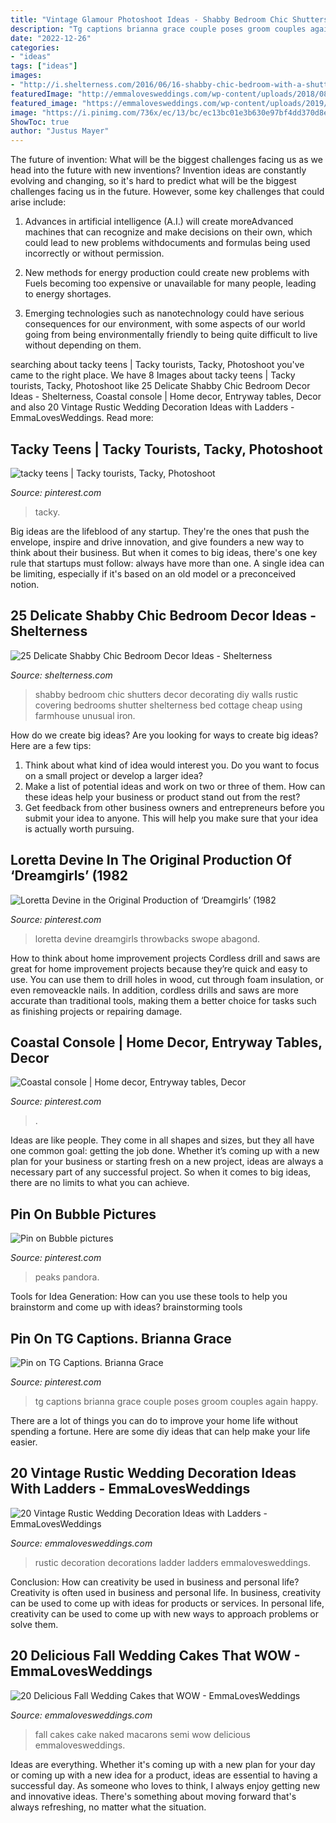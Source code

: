 ```yaml
---
title: "Vintage Glamour Photoshoot Ideas - Shabby Bedroom Chic Shutters Decor Decorating Diy Walls Rustic Covering Bedrooms Shutter Shelterness Bed Cottage Cheap Using Farmhouse Unusual Iron"
description: "Tg captions brianna grace couple poses groom couples again happy"
date: "2022-12-26"
categories:
- "ideas"
tags: ["ideas"]
images:
- "http://i.shelterness.com/2016/06/16-shabby-chic-bedroom-with-a-shutters-wall.jpg"
featuredImage: "http://emmalovesweddings.com/wp-content/uploads/2018/08/semi-naked-fall-wedding-cake-with-Macarons.jpg"
featured_image: "https://emmalovesweddings.com/wp-content/uploads/2019/08/vinage-wedding-decorations-with-ladder.jpg"
image: "https://i.pinimg.com/736x/ec/13/bc/ec13bc01e3b630e97bf4dd370d8eae9c.jpg"
ShowToc: true
author: "Justus Mayer"
---
```



The future of invention: What will be the biggest challenges facing us as we head into the future with new inventions?
Invention ideas are constantly evolving and changing, so it's hard to predict what will be the biggest challenges facing us in the future. However, some key challenges that could arise include:
1. Advances in artificial intelligence (A.I.) will create moreAdvanced machines that can recognize and make decisions on their own, which could lead to new problems withdocuments and formulas being used incorrectly or without permission.

2. New methods for energy production could create new problems with Fuels becoming too expensive or unavailable for many people, leading to energy shortages.

3. Emerging technologies such as nanotechnology could have serious consequences for our environment, with some aspects of our world going from being environmentally friendly to being quite difficult to live without depending on them.

	

		
searching about tacky teens | Tacky tourists, Tacky, Photoshoot you've came to the right place. We have 8 Images about tacky teens | Tacky tourists, Tacky, Photoshoot like 25 Delicate Shabby Chic Bedroom Decor Ideas - Shelterness, Coastal console | Home decor, Entryway tables, Decor and also 20 Vintage Rustic Wedding Decoration Ideas with Ladders - EmmaLovesWeddings. Read more:
		
    
## Tacky Teens | Tacky Tourists, Tacky, Photoshoot

<img loading=lazy src="https://i.pinimg.com/736x/be/88/a9/be88a9f58b9ebb3c4bfb24d6a7cd7e82.jpg" onerror="this.onerror=null;this.src='https://tse1.mm.bing.net/th?id=OIP.I4WfdmUuVvnYc2ATAGpnFQHaJz&amp;pid=15.1';" alt="tacky teens | Tacky tourists, Tacky, Photoshoot">

_Source: pinterest.com_

>tacky. 

	

Big ideas are the lifeblood of any startup. They're the ones that push the envelope, inspire and drive innovation, and give founders a new way to think about their business. But when it comes to big ideas, there's one key rule that startups must follow: always have more than one. A single idea can be limiting, especially if it's based on an old model or a preconceived notion.

    
## 25 Delicate Shabby Chic Bedroom Decor Ideas - Shelterness

<img loading=lazy src="http://i.shelterness.com/2016/06/16-shabby-chic-bedroom-with-a-shutters-wall.jpg" onerror="this.onerror=null;this.src='https://tse3.mm.bing.net/th?id=OIP.mkZ5kql2_KJaJ4CGZ639-AHaJ4&amp;pid=15.1';" alt="25 Delicate Shabby Chic Bedroom Decor Ideas - Shelterness">

_Source: shelterness.com_

>shabby bedroom chic shutters decor decorating diy walls rustic covering bedrooms shutter shelterness bed cottage cheap using farmhouse unusual iron. 

	

How do we create big ideas?
Are you looking for ways to create big ideas? Here are a few tips:
1. Think about what kind of idea would interest you. Do you want to focus on a small project or develop a larger idea?
2. Make a list of potential ideas and work on two or three of them. How can these ideas help your business or product stand out from the rest?
3. Get feedback from other business owners and entrepreneurs before you submit your idea to anyone. This will help you make sure that your idea is actually worth pursuing.

    
## Loretta Devine In The Original Production Of ‘Dreamgirls’ (1982

<img loading=lazy src="https://i.pinimg.com/736x/02/64/19/026419784663cf5db0b47bcfd5838578.jpg" onerror="this.onerror=null;this.src='https://tse4.mm.bing.net/th?id=OIP.ZaVP3dTJKTeRpyMDkHmf9QHaLI&amp;pid=15.1';" alt="Loretta Devine in the Original Production of ‘Dreamgirls’ (1982">

_Source: pinterest.com_

>loretta devine dreamgirls throwbacks swope abagond. 

	

How to think about home improvement projects
Cordless drill and saws are great for home improvement projects because they’re quick and easy to use. You can use them to drill holes in wood, cut through foam insulation, or even removeackle nails. In addition, cordless drills and saws are more accurate than traditional tools, making them a better choice for tasks such as finishing projects or repairing damage.

    
## Coastal Console | Home Decor, Entryway Tables, Decor

<img loading=lazy src="https://i.pinimg.com/736x/ec/13/bc/ec13bc01e3b630e97bf4dd370d8eae9c.jpg" onerror="this.onerror=null;this.src='https://tse2.mm.bing.net/th?id=OIP.Wm0A8ow6wY_1JGNnFZz8PwHaJ3&amp;pid=15.1';" alt="Coastal console | Home decor, Entryway tables, Decor">

_Source: pinterest.com_

>. 

	

Ideas are like people. They come in all shapes and sizes, but they all have one common goal: getting the job done. Whether it’s coming up with a new plan for your business or starting fresh on a new project, ideas are always a necessary part of any successful project. So when it comes to big ideas, there are no limits to what you can achieve.

    
## Pin On Bubble Pictures

<img loading=lazy src="https://i.pinimg.com/736x/0e/09/5b/0e095b6d44f24b4ef376c2eeba524969--pandora-peaks-nurses.jpg" onerror="this.onerror=null;this.src='https://tse1.mm.bing.net/th?id=OIP.Mh4HlgA3nfRzY6ZpoFeKPQHaM0&amp;pid=15.1';" alt="Pin on Bubble pictures">

_Source: pinterest.com_

>peaks pandora. 

	

Tools for Idea Generation: How can you use these tools to help you brainstorm and come up with ideas?
brainstorming tools 
    
## Pin On TG Captions. Brianna Grace

<img loading=lazy src="https://i.pinimg.com/736x/71/ad/a1/71ada15398a18946a3b9fd63d686ab62.jpg" onerror="this.onerror=null;this.src='https://tse1.mm.bing.net/th?id=OIP.WDEsSekp-yuNL5zGksrVDgHaLG&amp;pid=15.1';" alt="Pin on TG Captions. Brianna Grace">

_Source: pinterest.com_

>tg captions brianna grace couple poses groom couples again happy. 

	

There are a lot of things you can do to improve your home life without spending a fortune. Here are some diy ideas that can help make your life easier.

    
## 20 Vintage Rustic Wedding Decoration Ideas With Ladders - EmmaLovesWeddings

<img loading=lazy src="https://emmalovesweddings.com/wp-content/uploads/2019/08/vinage-wedding-decorations-with-ladder.jpg" onerror="this.onerror=null;this.src='https://tse3.mm.bing.net/th?id=OIP.RwN6_CP2CjqnUdrcWncxvwHaLN&amp;pid=15.1';" alt="20 Vintage Rustic Wedding Decoration Ideas with Ladders - EmmaLovesWeddings">

_Source: emmalovesweddings.com_

>rustic decoration decorations ladder ladders emmalovesweddings. 

	

Conclusion: How can creativity be used in business and personal life?
Creativity is often used in business and personal life. In business, creativity can be used to come up with ideas for products or services. In personal life, creativity can be used to come up with new ways to approach problems or solve them.

    
## 20 Delicious Fall Wedding Cakes That WOW - EmmaLovesWeddings

<img loading=lazy src="http://emmalovesweddings.com/wp-content/uploads/2018/08/semi-naked-fall-wedding-cake-with-Macarons.jpg" onerror="this.onerror=null;this.src='https://tse3.mm.bing.net/th?id=OIP.Q9Ob3xu_1Ywc9Q743j7nmgHaLG&amp;pid=15.1';" alt="20 Delicious Fall Wedding Cakes that WOW - EmmaLovesWeddings">

_Source: emmalovesweddings.com_

>fall cakes cake naked macarons semi wow delicious emmalovesweddings. 

	

Ideas are everything. Whether it's coming up with a new plan for your day or coming up with a new idea for a product, ideas are essential to having a successful day. As someone who loves to think, I always enjoy getting new and innovative ideas. There's something about moving forward that's always refreshing, no matter what the situation.

